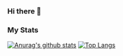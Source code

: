 ### Hi there 👋

<!--
**daikidaxi/daikidaxi** is a ✨ _special_ ✨ repository because its `README.md` (this file) appears on your GitHub profile.

Here are some ideas to get you started:

- 🔭 I’m currently working on ...
- 🌱 I’m currently learning ...
- 👯 I’m looking to collaborate on ...
- 🤔 I’m looking for help with ...
- 💬 Ask me about ...
- 📫 How to reach me: ...
- 😄 Pronouns: ...
- ⚡ Fun fact: ...
-->

### My Stats
[![Anurag's github stats](https://github-readme-stats.vercel.app/api?username=daikidaxi)](https://github.com/daikidaxi)
[![Top Langs](https://github-readme-stats.vercel.app/api/top-langs/?username=daikidaxi&layout=compact)](https://github.com/daikidaxi)
